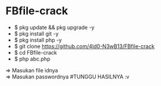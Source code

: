 # FBfile-crack


*   $ pkg update && pkg upgrade -y
*   $ pkg install git -y
*   $ pkg install php -y
*   $ git clone https://github.com/4ld0-N3wB13/FBfile-crack
*   $ cd FBfile-crack
*   $ php abc.php

=> Masukan file idnya <br>
=> Masukan passwordnya
#TUNGGU HASILNYA :v

